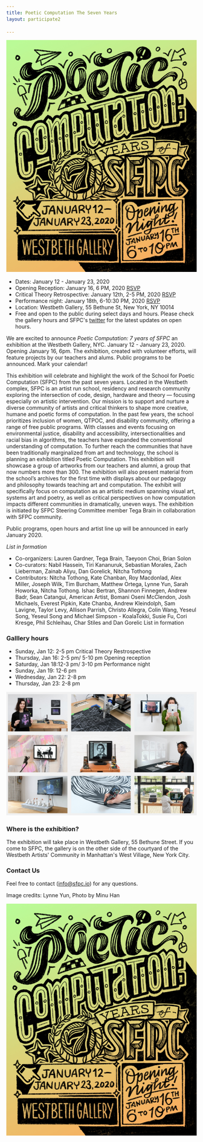 ```yaml
---
title: Poetic Computation The Seven Years 
layout: participate2

---
```


![](/static/img/sevenyears/2020_SFPC_seven_years_poster_lynne_yun.jpg)

- Dates: January 12 - January 23, 2020
- Opening Reception: January 16, 6 PM, 2020 [RSVP](https://www.eventbrite.com/e/poetic-computation-the-first-seven-years-opening-tickets-87324900127)
- Critical Theory Retrospective: January 12th, 2-5 PM, 2020 
[RSVP](https://www.eventbrite.com/e/sfpc-critical-theory-retrospective-tickets-87642734779)
- Performance night: January 18th, 6-10:30 PM, 2020 [RSVP](https://www.eventbrite.com/e/sfpc-performance-night-tickets-88842413049)
- Location: Westbeth Gallery, 55 Bethune St, New York, NY 10014
- Free and open to the public during select days and hours. Please check the gallery hours and SFPC's [twitter](https://twitter.com/sfpc) for the latest updates on open hours. 

We are excited to announce *Poetic Computation: 7 years of SFPC* an exhibition at the Westbeth Gallery, NYC. January 12 - January 23, 2020. Opening January 16, 6pm. The exhibition, created with volunteer efforts, will feature projects by our teachers and alums. Public programs to be announced. Mark your calendar!

This exhibition will celebrate and highlight the work of the School for Poetic Computation (SFPC) from the past seven years. Located in the Westbeth complex, SFPC is an artist run school, residency and research community exploring the intersection of code, design, hardware and theory — focusing especially on artistic intervention. Our mission is to support and nurture a diverse community of artists and critical thinkers to shape more creative, humane and poetic forms of computation. In the past few years, the school prioritizes inclusion of women, QTPOC, and disability community, offering a range of free public programs. With classes and events focusing on environmental justice, disability and accessibility, intersectionalities and racial bias in algorithms, the teachers have expanded the conventional understanding of computation. To further reach the communities that have been traditionally marginalized from art and technology, the school is planning an exhibition titled Poetic Computation. This exhibition will showcase a group of artworks from our teachers and alumni, a group that now numbers more than 300. The exhibition will also present material from the school’s archives for the first time with displays about our pedagogy and philosophy towards teaching art and computation. The exhibit will specifically focus on computation as an artistic medium spanning visual art, systems art and poetry, as well as critical perspectives on how computation impacts different communities in dramatically, uneven ways. The exhibition is initiated by SFPC Steering Committee member Tega Brain in collaboration with SFPC community. 


Public programs, open hours and artist line up will be announced in early January 2020.

*List in formation*
- Co-organizers: Lauren Gardner, Tega Brain, Taeyoon Choi, Brian Solon
- Co-curators: Nabil Hassein, Tiri Kananuruk, Sebastian Morales, Zach Lieberman, 
Zainab Aliyu, Dan Gorelick, Nitcha Tothong  
- Contributors: Nitcha Tothong, Kate Chanban, Roy Macdonlad, Alex Miller, Joseph Wilk, Tim Burcham, Matthew Ortega, Lynne Yun, Sarah Howorka, Nitcha Tothong. Ishac Bertran, Shannon Finnegen, Andrew Badr, Sean Catangui, American Artist, Bomani Oseni McClendon, Josh Michaels, Everest Pipkin, Kate Chanba, Andrew Kleindolph, Sam Lavigne, Taylor Levy, Allison Parrish, Christo Allegra, Colin Wang, Yeseul Song, Yeseul Song and Michael Simpson - KoalaTokki, Susie Fu, Cori Kresge, Phil Schleihau, Char Stiles and Dan Gorelic List in formation 

### Galllery  hours 

- Sunday, Jan 12: 2-5 pm Critical Theory Restrospective 
- Thursday, Jan 16: 2-5 pm/ 5-10 pm Opening reception 
- Saturday, Jan 18:12-3 pm/ 3-10 pm Performance night 
- Sunday, Jan 19: 12-6 pm
- Wednesday, Jan 22: 2-8 pm
- Thursday, Jan 23: 2-8 pm


![](/static/img/sevenyears/exhibition_filip.png)

### Where is the exhibition?

The exhibition will take place in Westbeth Gallery, 55 Bethune Street. If you come to SFPC, the gallery is on the other side of the courtyard of the Westbeth Artists' Community in Manhattan's West Village, New York City.

### Contact Us

Feel free to contact (info@sfpc.io) for any questions.

Image credits: Lynne Yun, Photo by Minu Han
 

![](/static/img/sevenyears/2020_SFPC_seven_years_poster_lynne_yun.jpg)